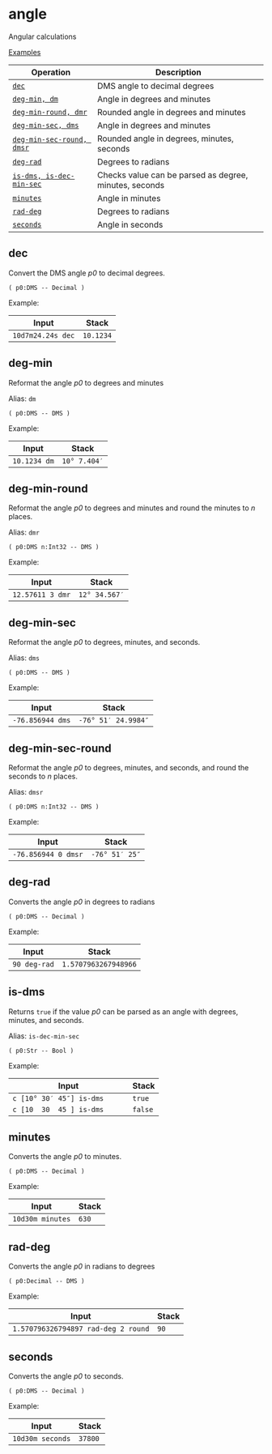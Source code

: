 <!-- Document generated by "gen-doc"; DO NOT EDIT -->
# angle

Angular calculations

[Examples](../examples/angle.md)

| Operation                                | Description
|------------------------------------------|---------------
| [`dec`](#dec)                            | DMS angle to decimal degrees
| [`deg-min, dm`](#deg-min)                | Angle in degrees and minutes
| [`deg-min-round, dmr`](#deg-min-round)   | Rounded angle in degrees and minutes
| [`deg-min-sec, dms`](#deg-min-sec)       | Angle in degrees and minutes
| [`deg-min-sec-round, dmsr`](#deg-min-sec-round) | Rounded angle in degrees, minutes, seconds
| [`deg-rad`](#deg-rad)                    | Degrees to radians
| [`is-dms, is-dec-min-sec`](#is-dms)      | Checks value can be parsed as degree, minutes, seconds
| [`minutes`](#minutes)                    | Angle in minutes
| [`rad-deg`](#rad-deg)                    | Degrees to radians
| [`seconds`](#seconds)                    | Angle in seconds


## dec

Convert the DMS angle *p0* to decimal degrees.

```
( p0:DMS -- Decimal )
```

Example:

<!-- test: dec -->

| Input             | Stack
|-------------------|---------------
| `10d7m24.24s dec` | `10.1234`

## deg-min

Reformat the angle *p0* to degrees and minutes

Alias: `dm`

```
( p0:DMS -- DMS )
```

Example:

<!-- test: deg-min -->

| Input        | Stack
|--------------|---------------
| `10.1234 dm` | `10° 7.404′`

## deg-min-round

Reformat the angle *p0* to degrees and minutes and round the minutes to
*n* places.

Alias: `dmr`

```
( p0:DMS n:Int32 -- DMS )
```

Example:

<!-- test: deg-min-round -->

| Input            | Stack
|------------------|---------------
| `12.57611 3 dmr` | `12° 34.567′`

## deg-min-sec

Reformat the angle *p0* to degrees, minutes, and seconds.

Alias: `dms`

```
( p0:DMS -- DMS )
```

Example:

<!-- test: deg-min-sec -->

| Input            | Stack
|------------------|---------------
| `-76.856944 dms` | `-76° 51′ 24.9984″`

## deg-min-sec-round

Reformat the angle *p0* to degrees, minutes, and seconds, and round the
seconds to *n* places.

Alias: `dmsr`

```
( p0:DMS n:Int32 -- DMS )
```

Example:

<!-- test: deg-min-sec-round -->

| Input               | Stack
|---------------------|---------------
| `-76.856944 0 dmsr` | `-76° 51′ 25″`

## deg-rad

Converts the angle *p0* in degrees to radians

```
( p0:DMS -- Decimal )
```

Example:

<!-- test: deg-rad -->

| Input        | Stack
|--------------|---------------
| `90 deg-rad` | `1.5707963267948966`

## is-dms

Returns `true` if the value *p0* can be parsed as an angle with degrees,
minutes, and seconds.

Alias: `is-dec-min-sec`

```
( p0:Str -- Bool )
```

Example:

<!-- test: is-dms -->

| Input                         | Stack
|-------------------------------|---------------
| `c [10° 30′ 45″] is-dms     ` | `true`
| `c [10  30  45 ] is-dms     ` | `false`

## minutes

Converts the angle *p0* to minutes.

```
( p0:DMS -- Decimal )
```

Example:

<!-- test: minutes -->

| Input            | Stack
|------------------|---------------
| `10d30m minutes` | `630`

## rad-deg

Converts the angle *p0* in radians to degrees

```
( p0:Decimal -- DMS )
```

Example:

<!-- test: rad-deg -->

| Input                               | Stack
|-------------------------------------|---------------
| `1.570796326794897 rad-deg 2 round` | `90`

## seconds

Converts the angle *p0* to seconds.

```
( p0:DMS -- Decimal )
```

Example:

<!-- test: seconds -->

| Input            | Stack
|------------------|---------------
| `10d30m seconds` | `37800`
